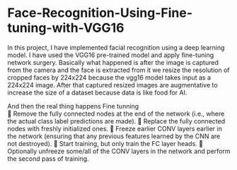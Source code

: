 # Face-Recognition-Using-Fine-tuning-with-VGG16
In this project, I have implemented facial recognition using a deep learning model. I have used the VGG16 pre-trained model and apply fine-tuning network surgery. Basically what happened is after the image is captured from the camera and the face is extracted from it we resize the resolution of cropped faces by 224x224 because the vgg16 model takes input as a 224x224 image.  After that captured resized images are augmentative to increase the size of a dataset because data is like food for AI.  

And then the real thing happens Fine tunning  
 Remove the fully connected nodes at the end of the network (i.e., where the actual class label predictions are made). 
 Replace the fully connected nodes with freshly initialized ones. 
 Freeze earlier CONV layers earlier in the network (ensuring that any previous features learned by the CNN are not destroyed). 
 Start training, but only train the FC layer heads. 
 Optionally unfreeze some/all of the CONV layers in the network and perform the second pass of training.
